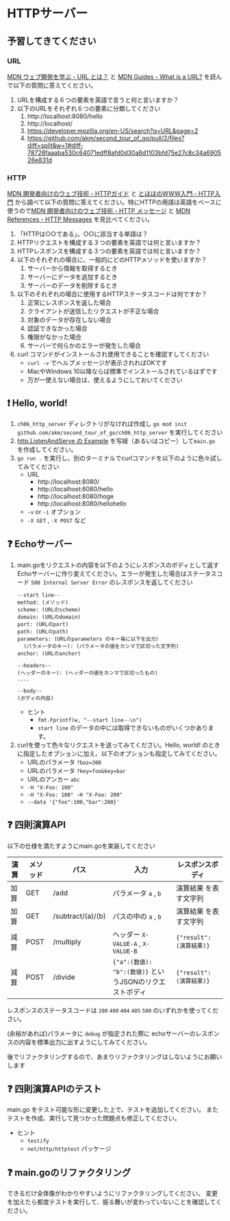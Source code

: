 # HTTPサーバー

## 予習してきてください

### URL

[MDN ウェブ開発を学ぶ - URL とは？](https://developer.mozilla.org/ja/docs/Learn/Common_questions/What_is_a_URL) と
[MDN Guides - What is a URL?](https://developer.mozilla.org/ja/docs/Learn/Common_questions/What_is_a_URL) を読んで以下の質問に答えてください。

1. URLを構成する６つの要素を英語で言うと何と言いますか？
2. 以下のURLをそれぞれ６つの要素に分類してください
    1. http://localhost:8080/hello
    2. http://localhost/
    3. https://developer.mozilla.org/en-US/search?q=URL&page=2
    4. https://github.com/akm/second_tour_of_go/pull/2/files?diff=split&w=1#diff-78728faaaba530c64071edff8afd0d30a8d1103bfd75e27c8c34a690526e831d

### HTTP

[MDN 開発者向けのウェブ技術 - HTTPガイド](https://developer.mozilla.org/ja/docs/Web/HTTP/Basics_of_HTTP) と [とほほのWWW入門 - HTTP入門](https://www.tohoho-web.com/ex/http.htm) から調べて以下の質問に答えてください。特にHTTPの用語は英語をベースに使うので[MDN 開発者向けのウェブ技術 - HTTP メッセージ](https://developer.mozilla.org/ja/docs/Web/HTTP/Messages) と [MDN References - HTTP Messages](https://developer.mozilla.org/en-US/docs/Web/HTTP/Messages) を見比べてください。

1. 「HTTPは○○である」。○○に該当する単語は？
2. HTTPリクエストを構成する３つの要素を英語では何と言いますか？
3. HTTPレスポンスを構成する３つの要素を英語では何と言いますか？
4. 以下のそれぞれの場合に、一般的にどのHTTPメソッドを使いますか？
    1. サーバーから情報を取得するとき
    2. サーバーにデータを追加するとき
    3. サーバーのデータを削除するとき
5. 以下のそれぞれの場合に使用するHTTPステータスコードは何ですか？
    1. 正常にレスポンスを返した場合
    2. クライアントが送信したリクエストが不正な場合
    3. 対象のデータが存在しない場合
    4. 認証できなかった場合
    5. 権限がなかった場合
    6. サーバーで何らかのエラーが発生した場合
6. curl コマンドがインストールされ使用できることを確認すしてください
    - `curl -v` でヘルプメッセージが表示されればOKです
    - MacやWindows 10以降ならば標準でインストールされているはずです
    - 万が一使えない場合は、使えるようにしておいてください

## :exclamation: Hello, world!

1. `ch06_http_server` ディレクトリがなければ作成し `go mod init github.com/akm/second_tour_of_go/ch06_http_server` を実行してください
2. [http.ListenAndServe の Example](https://pkg.go.dev/net/http#example-ListenAndServe) を写経（あるいはコピー）して`main.go` を作成してください。
3. `go run .` を実行し、別のターミナルでcurlコマンドを以下のように色々試してみてください
    - URL
        - http://localhost:8080/
        - http://localhost:8080/hello
        - http://localhost:8080/hoge
        - http://localhost:8080/hellohello
    - `-v` or `-i` オプション
    - `-X GET` , `-X POST` など

## :question: Echoサーバー

1. main.goをリクエストの内容を以下のようにレスポンスのボディとして返すEchoサーバーに作り変えてください。エラーが発生した場合はステータスコード `500 Internal Server Error` のレスポンスを返してください
   ```
   --start line--
   method: (メソッド)
   scheme: (URLのscheme)
   domain: (URLのdomain)
   port: (URLのport)
   path: (URLのpath)
   parameters: (URLのparameters のキー毎に以下を出力）
     (パラメータのキー): (パラメータの値をカンマで区切った文字列)
   anchor: (URLのanchor)

   --headers--
   (ヘッダーのキー): (ヘッダーの値をカンマで区切ったもの)
   ....

   --body--
   (ボディの内容)
   ```
    - ヒント
        - `fmt.Fprintf(w, "--start line--\n")`
        - `start line` のデータの中には取得できないものがいくつかあります。
2. curlを使って色々なリクエストを送ってみてください。Hello, world! のときに指定したオプションに加え、以下のオプションも指定してみてください。
    - URLのパラメータ `?baz=300`
    - URLのパラメータ `?key=foo&key=bar`
    - URLのアンカー `abc`
    - `-H "X-Foo: 100"`
    - `-H "X-Foo: 100" -H "X-Foo: 200"`
    - `--data '{"foo":100,"bar":200}'`

## :question: 四則演算API

以下の仕様を満たすようにmain.goを実装してください

演算 | メソッド | パス | 入力 | レスポンスボディ
-----|--------|-------|-------------|----------------
加算  |  GET   | /add  | パラメータ `a` , `b` | 演算結果 を表す文字列
加算  |  GET   | /subtract/(a)/(b)  | パスの中の `a` , `b` | 演算結果 を表す文字列
減算  |  POST  | /multiply | ヘッダー `X-VALUE-A` , `X-VALUE-B` | `{"result": (演算結果)}`
減算  |  POST  | /divide | `{"a":(数値): "b":(数値)}` というJSONのリクエストボディ | `{"result": (演算結果)}`

レスポンスのステータスコードは `200` `400` `404` `405` `500` のいずれかを使ってください。

(余裕があれば)パラメータに `debug` が指定された際に echoサーバーのレスポンスの内容を標準出力に出すようにしてみてください。

後でリファクタリングするので、あまりリファクタリングはしないようにお願いします

## :question: 四則演算APIのテスト

main.go をテスト可能な形に変更した上で、テストを追加してください。
またテストを作成、実行して見つかった問題点も修正してください。

- ヒント
    - `testify`
    - `net/http/httptest` パッケージ

## :question: main.goのリファクタリング

できるだけ全体像がわかりやすいようにリファクタリングしてください。
変更を加えたら都度テストを実行して、振る舞いが変わっていないことを確認してください。
